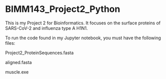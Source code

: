 # BIMM143_Project2_Python
This is my Project 2 for Bioinformatics. It focuses on the surface proteins of SARS-CoV-2 and influenza type A H1N1. 

To run the code found in my Jupyter notebook, you must have the following files:

  Project2_ProteinSequences.fasta
  
  aligned.fasta
  
  muscle.exe
